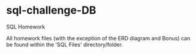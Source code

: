 # sql-challenge-DB
SQL Homework

All homework files (with the exception of the ERD diagram and Bonus) can be found within the 'SQL Files' directory/folder. 
